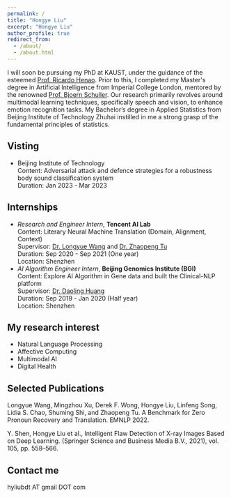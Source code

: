 ```yaml
---
permalink: /
title: "Hongye Liu"
excerpt: "Hongye Liu"
author_profile: true
redirect_from: 
  - /about/
  - /about.html
---
```


I will soon be pursuing my PhD at KAUST, under the guidance of the esteemed [Prof. Ricardo Henao](http://rhenaog.github.io/). Prior to this, I completed my Master's degree in Artificial Intelligence from Imperial College London, mentored by the renowned [Prof. Bjoern Schuller](http://www.schuller.one/). Our research primarily revolves around multimodal learning techniques, specifically speech and vision, to enhance emotion recognition tasks. My Bachelor’s degree in Applied Statistics from Beijing Institute of Technology Zhuhai instilled in me a strong grasp of the fundamental principles of statistics.


## Visting

- Beijing Institute of Technology \
  Content: Adversarial attack and defence strategies for a robustness body sound classification system \
  Duration: Jan 2023 - Mar 2023 


## Internships
- *Research and Engineer Intern*, **Tencent AI Lab** \
  Content: Literary Neural Machine Translation (Domain, Alignment, Context) \
  Supervisor: [Dr. Longyue Wang](http://www.longyuewang.com/) and [Dr. Zhaopeng Tu](http://www.zptu.net)\
  Duration: Sep 2020 - Sep 2021 (One year)\
  Location: Shenzhen
- *AI Algorithm Engineer Intern*, **Beijing Genomics Institute (BGI)** \
  Content: Explore AI Algorithm in Gene data and built the Clinical-NLP platform \
  Supervisor: [Dr. Daoling Huang](https://scholar.google.com/citations?user=4Y4DcQkAAAAJ&hl=en) \
  Duration: Sep 2019 - Jan 2020 (Half year)\
  Location: Shenzhen

## My research interest
*  Natural Language Processing
*  Affective Computing
*  Multimodal AI
*  Digital Health

## Selected Publications
Longyue Wang, Mingzhou Xu, Derek F. Wong, Hongye Liu, Linfeng Song, Lidia S. Chao, Shuming Shi, and Zhaopeng 
Tu. A Benchmark for Zero Pronoun Recovery and Translation. EMNLP 2022.

Y. Shen, Hongye Liu et al., Intelligent Flaw Detection of X-ray Images Based on Deep Learning. (Springer Science and Business Media B.V., 2021), vol. 105, pp. 558–566.

## Contact me
hyliubdt AT gmail DOT com

